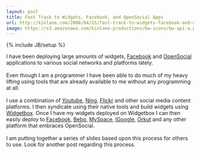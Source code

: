 ```yaml
---
layout: post
title: Fast Track to Widgets, Facebook, and OpenSocial Apps
url: http://kinlane.com/2008/04/15/fast-track-to-widgets-facebook-and-opensocial-apps/
image: https://s3.amazonaws.com/kinlane-productions/bw-icons/bw-api-a.png
---
```

{% include JB/setup %}
<p>
     I have been deploying large amounts of widgets, <a href="http://www.facebook.com">Facebook</a> and <a href="http://code.google.com/apis/opensocial/">OpenSocial</a> applications to various social networks and platforms lately.
     <br />
     <br />
     Even though I am a programmer I have been able to do much of my heavy lifting using tools that are already available to me without any programming at all.
     <br />
     <br />
     I use a combination of <a href="http://www.youtube.com">Youtube</a>, <a href="http://www.ning.com">Ning</a>, <a href="http://www.flickr.com">Flickr</a> and other social media content platforms. I then syndicate using their native tools and build widgets using <a href="http://www.widgetbox.com">Widgetbox</a>. Once I have my widgets deployed on Widgetbox I can then easily deploy to <a href="http://www.facebook.com">Facebook</a>, <a href="http://www.%20bebo.com">Bebo</a>, <a href="http://www.myspace.com">MySpace</a>, <a href="http://www.google.com">IGoogle</a>, <a href="http://www.orkut.com">Orkut</a> and any other platform that embraces OpenSocial.
     <br />
     <br />
     I am putting together a series of slides based upon this process for others to use. Look for another post regarding this process.
</p>